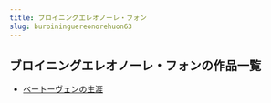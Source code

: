 ```yaml
---
title: ブロイニングエレオノーレ・フォン
slug: buroininguereonorehuon63
---
```


## ブロイニングエレオノーレ・フォンの作品一覧

- [ベートーヴェンの生涯](betovuennoshengya7f)
